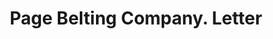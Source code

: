 ---
doi: 10.7916/D89K5PBB
date_other: '1899'
date_other_textual: '1899'
form: correspondence
genre:
- Letters (correspondence)
name:
- Page Belting Company
object_in_context_url: https://biggert.cul.columbia.edu/items/view/ave_biggert_00771
subject_hierarchical_geographic:
- Concord, New Hampshire, United States
subject_name:
- Page Belting Company
title: Page Belting Company. Letter
sort_title: Page Belting Company. Letter
call_number: ave_biggert_00771
coordinates:
- 43.20666666666667,-71.53805555555556
pid: ave_biggert_00771
identifiers: ave_biggert_00771
thumbnail: false
permalink: /biggert/ave_biggert_00771/
layout: iiif-image-page
---